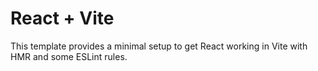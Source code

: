 
# React + Vite

This template provides a minimal setup to get React working in Vite with HMR and some ESLint rules.

